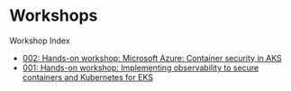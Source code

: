# Workshops

Workshop Index

- [002: Hands-on workshop: Microsoft Azure: Container security in AKS](workshops/002/README.md)
- [001: Hands-on workshop: Implementing observability to secure containers and Kubernetes for EKS](workshops/001/README.md)
